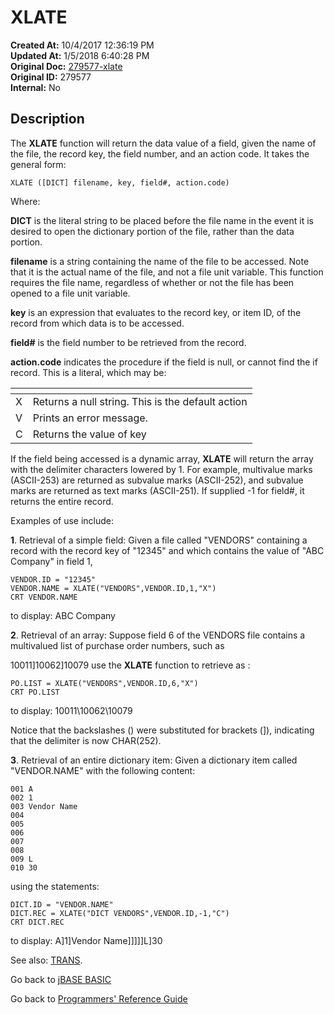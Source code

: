 # XLATE

**Created At:** 10/4/2017 12:36:19 PM  
**Updated At:** 1/5/2018 6:40:28 PM  
**Original Doc:** [279577-xlate](https://docs.jbase.com/36868-jbase-basic/279577-xlate)  
**Original ID:** 279577  
**Internal:** No  

## Description

The **XLATE** function will return the data value of a field, given the name of the file, the record key, the field number, and an action code. It takes the general form:

```
XLATE ([DICT] filename, key, field#, action.code)
```

Where:

**DICT** is the literal string to be placed before the file name in the event it is desired to open the dictionary portion of the file, rather than the data portion.

**filename** is a string containing the name of the file to be accessed. Note that it is the actual name of the file, and not a file unit variable. This function requires the file name, regardless of whether or not the file has been opened to a file unit variable.

**key** is an expression that evaluates to the record key, or item ID, of the record from which data is to be accessed.

**field#** is the field number to be retrieved from the record.

**action.code** indicates the procedure if the field is null, or cannot find the if record. This is a literal, which may be:

| <!----> | <!----> |
| --- | --- |
| X | Returns a null string. This is the default action |
| V | Prints an error message. |
| C | Returns the value of key |

If the field being accessed is a dynamic array, **XLATE** will return the array with the delimiter characters lowered by 1. For example, multivalue marks (ASCII-253) are returned as subvalue marks (ASCII-252), and subvalue marks are returned as text marks (ASCII-251). If supplied -1 for field#, it returns the entire record.

Examples of use include:

**1**. Retrieval of a simple field: Given a file called "VENDORS" containing a record with the record key of "12345" and which contains the value of "ABC Company" in field 1,

```
VENDOR.ID = "12345"
VENDOR.NAME = XLATE("VENDORS",VENDOR.ID,1,"X")
CRT VENDOR.NAME
```

to display: ABC Company

**2**. Retrieval of an array: Suppose field 6 of the VENDORS file contains a multivalued list of purchase order numbers, such as

10011]10062]10079 use the **XLATE** function to retrieve as :

```
PO.LIST = XLATE("VENDORS",VENDOR.ID,6,"X")
CRT PO.LIST
```

to display: 10011\10062\10079

Notice that the backslashes (\) were substituted for brackets (]), indicating that the delimiter is now CHAR(252).

**3**. Retrieval of an entire dictionary item: Given a dictionary item called "VENDOR.NAME" with the following content:

```
001 A
002 1
003 Vendor Name
004
005
006
007
008
009 L
010 30
```

using the statements:

```
DICT.ID = "VENDOR.NAME"
DICT.REC = XLATE("DICT VENDORS",VENDOR.ID,-1,"C")
CRT DICT.REC
```

to display: A]1]Vendor Name]]]]]L]30

See also: [TRANS](./../trans).

Go back to [jBASE BASIC](./../README.md)

Go back to [Programmers' Reference Guide](./../../reference-guides/jbc/README.md)

  
<PageFooter />
